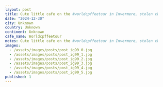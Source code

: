 ```yaml
---
layout: post
title: Cute little cafe on the #worldcpffeetour in Invermere, stolen church.
date: "2024-12-30"
city: Unknown
country: Unknown
continent: Unknown
cafe_name: Worldcpffeetour
notes: Cute little cafe on the #worldcpffeetour in Invermere, stolen church.
images:
  - /assets/images/posts/post_ig99_0.jpg
  - /assets/images/posts/post_ig99_1.jpg
  - /assets/images/posts/post_ig99_2.jpg
  - /assets/images/posts/post_ig99_3.jpg
  - /assets/images/posts/post_ig99_4.jpg
  - /assets/images/posts/post_ig99_5.jpg
published: 1
---
```

